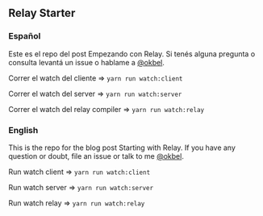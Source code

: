 ## Relay Starter 

### Español

Este es el repo del post Empezando con Relay. Si tenés alguna pregunta o consulta levantá un issue o hablame a [@okbel](http://twitter.com/okbel).

Correr el watch del cliente => `yarn run watch:client`

Correr el watch del server => `yarn run watch:server`

Correr el watch del relay compiler => `yarn run watch:relay`


### English

This is the repo for the blog post Starting with Relay. If you have any question or doubt, file an issue or talk to me [@okbel](http://twitter.com/okbel).

Run watch client => `yarn run watch:client`

Run watch server => `yarn run watch:server`

Run watch relay => `yarn run watch:relay`
